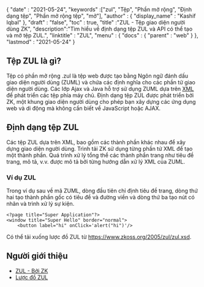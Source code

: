{
  "date" : "2021-05-24",
  "keywords" :["zul", "Tệp", "Phần mở rộng", "Định dạng tệp", "Phần mở rộng tệp", "mở"],
  "author" : {
    "display_name" : "Kashif Iqbal"
},
  "draft" : "false",
  "toc" : true,
  "title" :"ZUL - Tệp giao diện người dùng ZK",
  "description":"Tìm hiểu về định dạng tệp ZUL và API có thể tạo và mở tệp ZUL.",
  "linktitle" : "ZUL",
  "menu" : {
    "docs" : {
      "parent" : "web"
}
},
  "lastmod" : "2021-05-24"
}

## Tệp ZUL là gì?

Tệp có phần mở rộng .zul là tệp web được tạo bằng Ngôn ngữ đánh dấu giao diện người dùng (ZUML) và chứa các định nghĩa cho các phần tử giao diện người dùng. Các lớp Ajax và Java hỗ trợ sử dụng ZUML dựa trên [XML](/vi/web/xml/) để phát triển các tệp phía máy chủ. Định dạng tệp ZUL được phát triển bởi ZK, một khung giao diện người dùng cho phép bạn xây dựng các ứng dụng web và di động mà không cần biết về JavaScript hoặc AJAX.

## Định dạng tệp ZUL

Các tệp ZUL dựa trên XML, bao gồm các thành phần khác nhau để xây dựng giao diện người dùng. Trình tải ZK sử dụng từng phần tử XML để tạo một thành phần. Quá trình xử lý tổng thể các thành phần trang như tiêu đề trang, mô tả, v.v. được mô tả bởi từng hướng dẫn xử lý XML của ZUML.

### Ví dụ ZUL

Trong ví dụ sau về mã ZUML, dòng đầu tiên chỉ định tiêu đề trang, dòng thứ hai tạo thành phần gốc có tiêu đề và đường viền và dòng thứ ba tạo nút có nhãn và trình xử lý sự kiện.

```
<?page title="Super Application"?>
<window title="Super Hello" border="normal">
    <button label="hi" onClick='alert("hi")'/>
```
Có thể tải xuống lược đồ ZUL từ https://www.zkoss.org/2005/zul/zul.xsd.
## Người giới thiệu

* [ZUL - Bởi ZK](https://www.zkoss.org/wiki/ZK_Getting_Started/Tutorial)
* [Lược đồ ZUL](https://www.zkoss.org/2005/zul/zul.xsd)

